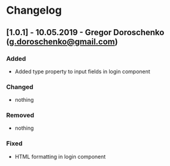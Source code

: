 # Changelog

## [1.0.1] - 10.05.2019 - Gregor Doroschenko (g.doroschenko@gmail.com) 
### Added
- Added type property to input fields in login component

### Changed
- nothing

### Removed
- nothing

### Fixed
- HTML formatting in login component
